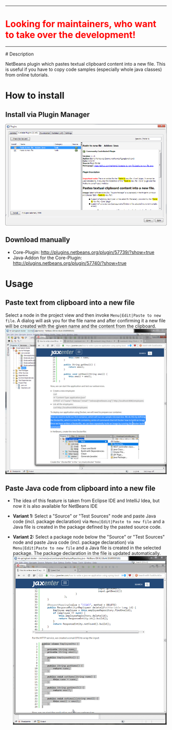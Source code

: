 <hr>
<h1 style="color: #FF0000">Looking for maintainers, who want to take over the development!</h1>
<hr>
# Description

NetBeans plugin which pastes textual clipboard content into a new file. This is useful if you have to copy code samples (especially whole java classes) from online tutorials.

# How to install

## Install via Plugin Manager
![InstallFromPluginCenter](https://github.com/markiewb/nb-paste-to-new-file/blob/master/doc/InstallFromPluginCenter.png?raw=true)


## Download manually

* Core-Plugin: http://plugins.netbeans.org/plugin/57739/?show=true
* Java-Addon for the Core-Plugin: http://plugins.netbeans.org/plugin/57740/?show=true

# Usage

## Paste text from clipboard into a new file

Select a node in the project view and then invoke `Menu|Edit|Paste to new file`. A dialog will ask you for the file name and after confirming it a new file will be created with the given name and the content from the clipboard.
![PasteToNewFile](https://github.com/markiewb/nb-paste-to-new-file/blob/master/doc/PasteToNewFile.gif?raw=true)

## Paste Java code from clipboard into a new file

* The idea of this feature is taken from Eclipse IDE and IntelliJ Idea, but now it is also available for NetBeans IDE

* **Variant 1:** Select a "Source" or "Test Sources" node and paste Java code (incl. package declaration) via `Menu|Edit|Paste to new file` and a Java file is created in the package defined by the pasted source code.
* **Variant 2:** Select a package node below the "Source" or "Test Sources" node and paste Java code (incl. package declaration) via `Menu|Edit|Paste to new file` and a Java file is created in the selected package. The package declaration in the file is updated automatically.
![PasteToNewJavaFile](https://github.com/markiewb/nb-paste-to-new-file/blob/master/doc/PasteToNewJavaFile.gif?raw=true)

